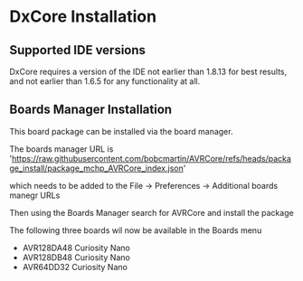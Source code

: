 # DxCore Installation

## Supported IDE versions
DxCore requires a version of the IDE not earlier than 1.8.13 for best results, and not earlier than 1.6.5 for any functionality at all.


## Boards Manager Installation 

This board package can be installed via the board manager. 

The boards manager URL is 
'https://raw.githubusercontent.com/bobcmartin/AVRCore/refs/heads/package_install/package_mchp_AVRCore_index.json'

which needs to be added to the File -> Preferences -> Additional boards manegr URLs

Then using the Boards Manager search for AVRCore and install the package

The following three boards wil now be available in the Boards menu

* AVR128DA48 Curiosity Nano
* AVR128DB48 Curiosity Nano
* AVR64DD32 Curiosity Nano




